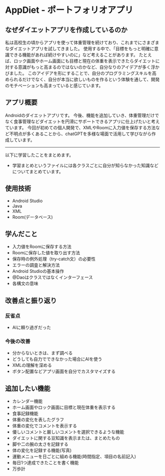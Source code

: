 # AppDiet - ポートフォリオアプリ

## なぜダイエットアプリを作成しているのか
私は高校生の頃からアプリを使って体重管理を続けており、これまでにさまざまなダイエットアプリを試してきました。
使用する中で、「目標をもっと明確に意識できる機能があれば続けやすいのに」など考えることがあります。
たとえば、ロック画面やホーム画面にも目標と現在の体重を表示できたらダイエットに対する意識がもっと高まるのではないのかなど、自分なりのアイデアが多く浮かびました。
このアイデアを形にすることで、自分のプログラミングスキルを高められるだけでなく、自分が本当に欲しいものを作るという体験を通して、開発のモチベーションも高まっていると感じています。

##  アプリ概要
Androidのダイエットアプリです。
今後、機能を追加していき、体重管理だけでなく食事管理などダイエットを円滑にサポートできるアプリに仕上げたいと考えています。
今回が初めての個人開発で、XMLやRoomに入力値を保存する方法など不明点が多くあることから、chatGPTを多様な場面で活用して学びながら作成しています。

---

以下に学習したことをまとめます。
- 学習まとめというファイルには各クラスごとに自分が知らなかった知識などについてまとめています。



## 使用技術
- Android Studio
- Java
- XML
- Room(データベース)

## 学んだこと
- 入力値をRoomに保存する方法
- Roomに保存した値を取り出す方法
- 保存時の例外処理（try-catch文）の必要性
- エラーの調査と解決方法
- Android Studioの基本操作
- @Daoはクラスではなくインターフェース
- 各構文の意味

## 改善点と振り返り

### 反省点
- AIに頼り過ぎだった

### 今後の改善
- 分からないときは、まず調べる
- どうしても自力でできなかった場合にAIを使う
- XMLの理解を深める
- ボタン配置などアプリ画面を自分でカスタマイズする

## 追加したい機能
- カレンダー機能
- ホーム画面やロック画面に目標と現在体重を表示する
- 食事記録機能
- 体重の変化を表したグラフ
- 体重の変化でコメントを表示する
- 優しいコメントと厳しいコメントを選択できるような機能
- ダイエットに関する豆知識を表示または、まとめたもの
- 脚や二の腕の太さを記録する
- 体の変化を記録する機能(写真)
- 運動メニューを日ごとに組める機能(時間指定、項目の名前記入)
- 毎日1つ達成できたことを書く機能
- 万歩計